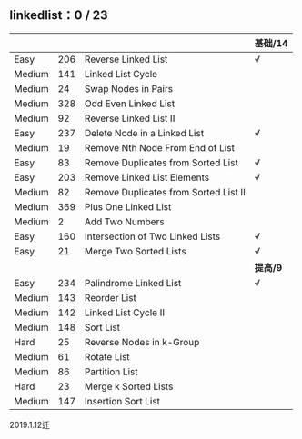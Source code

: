 
## linkedlist：0 / 23

|     |     |     |  基础/14  |
| --- | --- | --- | --- |
| Easy |206|    Reverse Linked List|√|
| Medium |141|    Linked List Cycle|
| Medium |24  |Swap Nodes in Pairs|
| Medium |328|    Odd Even Linked List|
| Medium |92  |Reverse Linked List II|
| Easy |237|    Delete Node in a Linked List|√|
| Medium |19  |Remove Nth Node From End of List|
| Easy |83  |Remove Duplicates from Sorted List|√|
| Easy |203|    Remove Linked List Elements|√|
| Medium |82  |Remove Duplicates from Sorted List II|
| Medium |369|    Plus One Linked List|
| Medium |2   |Add Two Numbers|
| Easy |160|    Intersection of Two Linked Lists|√|
| Easy |21  |Merge Two Sorted Lists|√|
|     |     |     |  **提高/9**  |
| Easy |234|    Palindrome Linked List|√|
| Medium |143|    Reorder List|
| Medium |142|    Linked List Cycle II|
| Medium |148|    Sort List|
| Hard |25  |Reverse Nodes in k-Group|
| Medium |61  |Rotate List|
| Medium |86  |Partition List|
| Hard |23  |Merge k Sorted Lists|
| Medium |147|    Insertion Sort List|

2019.1.12迁
